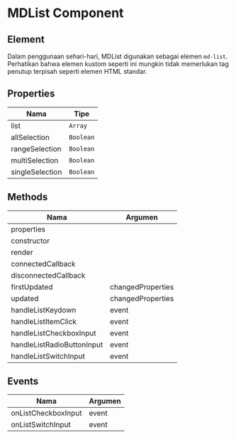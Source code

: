 # MDList Component

## Element

Dalam penggunaan sehari-hari, MDList digunakan sebagai elemen `md-list`. Perhatikan bahwa elemen kustom seperti ini mungkin tidak memerlukan tag penutup terpisah seperti elemen HTML standar.

## Properties

| Nama | Tipe |
| --- | --- |
| list | `Array` |
| allSelection | `Boolean` |
| rangeSelection | `Boolean` |
| multiSelection | `Boolean` |
| singleSelection | `Boolean` |

## Methods

| Nama | Argumen |
| --- | --- |
| properties |  |
| constructor |  |
| render |  |
| connectedCallback |  |
| disconnectedCallback |  |
| firstUpdated | changedProperties |
| updated | changedProperties |
| handleListKeydown | event |
| handleListItemClick | event |
| handleListCheckboxInput | event |
| handleListRadioButtonInput | event |
| handleListSwitchInput | event |

## Events

| Nama | Argumen |
| --- | --- |
| onListCheckboxInput | event |
| onListSwitchInput | event |

